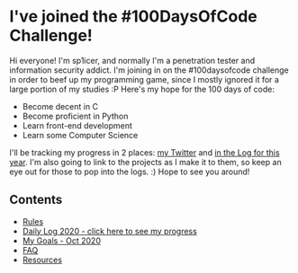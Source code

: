# I've joined the #100DaysOfCode Challenge!

Hi everyone! I'm sp1icer, and normally I'm a penetration tester and information security addict. I'm joining in on the #100daysofcode challenge in order to beef up my programming game, since I mostly ignored it for a large portion of my studies :P Here's my hope for the 100 days of code:
* Become decent in C
* Become proficient in Python
* Learn front-end development
* Learn some Computer Science  

I'll be tracking my progress in 2 places: [my Twitter](https://twitter.com/sp1icer) and [in the Log for this year](log_2020.md). I'm also going to link to the projects as I make it to them, so keep an eye out for those to pop into the logs. :) Hope to see you around!

## Contents

* [Rules](rules.md)
* [Daily Log 2020 - click here to see my progress](log_2020.md)
* [My Goals - Oct 2020](goals.md)
* [FAQ](FAQ.md)
* [Resources](resources.md)

